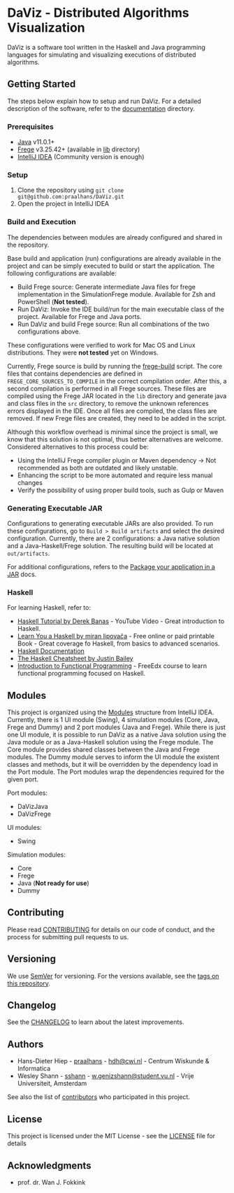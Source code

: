 # DaViz - Distributed Algorithms Visualization

DaViz is a software tool written in the Haskell and Java programming languages for simulating and visualizing executions of distributed algorithms.

## Getting Started

The steps below explain how to setup and run DaViz. For a detailed description of the software, refer to the [documentation](doc) directory.

### Prerequisites

- [Java](https://www.oracle.com/java/technologies/javase-downloads.html) v11.0.1+
- [Frege](https://github.com/Frege/frege) v3.25.42+ (available in [lib](lib/) directory)
- [IntelliJ IDEA](https://www.jetbrains.com/idea/) (Community version is enough)

### Setup

1. Clone the repository using `git clone git@github.com:praalhans/DaViz.git`
1. Open the project in IntelliJ IDEA 

### Build and Execution

The dependencies between modules are already configured and shared in the repository.

Base build and application (run) configurations are already available in the project and can be simply executed to build or start the application. The following configurations are available:

- Build Frege source: Generate intermediate Java files for frege implementation in the SimulationFrege module. Available for Zsh and PowerShell (**Not tested**). 
- Run DaViz: Invoke the IDE build/run for the main executable class of the project. Available for Frege and Java ports.
- Run DaViz and build Frege source: Run all combinations of the two configurations above. 

These configurations were verified to work for Mac OS and Linux distributions. They were **not tested** yet on Windows.

Currently, Frege source is build by running the [frege-build](scripts/build-frege.sh) script. The core files that contains dependencies are defined in `FREGE_CORE_SOURCES_TO_COMPILE` in the correct compilation order. After this, a second compilation is performed in all Frege sources. These files are compiled using the Frege JAR located in the `lib` directory and generate java and class files in the `src` directory, to remove the unknown references errors displayed in the IDE. Once all files are compiled, the class files are removed. If new Frege files are created, they need to be added in the script.

Although this workflow overhead is minimal since the project is small, we know that this solution is not optimal, thus better alternatives are welcome. Considered alternatives to this process could be:

- Using the IntelliJ Frege compiler plugin or Maven dependency &#8594; Not recommended as both are outdated and likely unstable.
- Enhancing the script to be more automated and require less manual changes
- Verify the possibility of using proper build tools, such as Gulp or Maven

### Generating Executable JAR

Configurations to generating executable JARs are also provided. To run these configurations, go to `Build > Build artifacts` and select the desired configuration. Currently, there are 2 configurations: a Java native solution and a Java-Haskell/Frege solution. The resulting build will be located at `out/artifacts`.

For additional configurations, refers to the [Package your application in a JAR](https://www.jetbrains.com/help/idea/packaging-a-module-into-a-jar-file.html) docs.

### Haskell

For learning Haskell, refer to:

- [Haskell Tutorial by Derek Banas](https://www.youtube.com/watch?v=02_H3LjqMr8) - YouTube Video - Great introduction to Haskell.
- [Learn You a Haskell by miran lipovača](http://learnyouahaskell.com/) - Free online or paid printable Book - Great coverage fo Haskell, from basics to advanced scenarios.
- [Haskell Documentation](https://www.haskell.org/documentation/)
- [The Haskell Cheatsheet by Justin Bailey](https://cheatsheet.codeslower.com/)
- [Introduction to Functional Programming](https://courses.edx.org/courses/course-v1:DelftX+FP101x+3T2015/course/) - FreeEdx course to learn functional programming focused on Haskell.

## Modules

This project is organized using the [Modules](https://www.jetbrains.com/help/idea/creating-and-managing-modules.html) structure from IntelliJ IDEA. Currently, there is 1 UI module (Swing), 4 simulation modules (Core, Java, Frege and Dummy) and 2 port modules (Java and Frege). While there is just one UI module, it is possible to run DaViz as a native Java solution using the Java module or as a Java-Haskell solution using the Frege module. The Core module provides shared classes between the Java and Frege modules. The Dummy module serves to inform the UI module the existent classes and methods, but it will be overridden by the dependency load in the Port module.  The Port modules wrap the dependencies required for the given port. 

Port modules:

- DaVizJava
- DaVizFrege

UI modules:

- Swing

Simulation modules:

- Core
- Frege
- Java (**Not ready for use**)
- Dummy

## Contributing

Please read [CONTRIBUTING](CONTRIBUTING.md) for details on our code of conduct, and the process for submitting pull requests to us.

## Versioning

We use [SemVer](http://semver.org/) for versioning. For the versions available, see the [tags on this repository](https://github.com/praalhans/DaViz/tags). 


## Changelog

See the [CHANGELOG](CHANGELOG.md) to learn about the latest improvements.

## Authors

- Hans-Dieter Hiep - [praalhans](https://github.com/praalhans) - <hdh@cwi.nl> - Centrum Wiskunde & Informatica
- Wesley Shann - [sshann](https://github.com/sshann) - <w.genizshann@student.vu.nl> - Vrije Universiteit, Amsterdam

See also the list of [contributors](https://github.com/praalhans/DaViz/graphs/contributors) who participated in this project.

## License

This project is licensed under the MIT License - see the [LICENSE](LICENSE) file for details

## Acknowledgments

- prof. dr. Wan J. Fokkink
